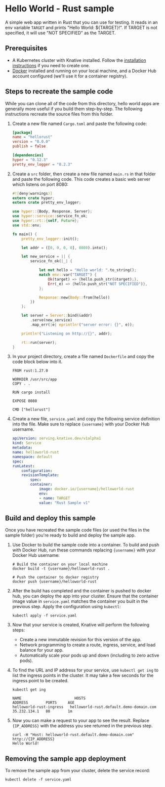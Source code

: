 # Hello World - Rust sample

A simple web app written in Rust that you can use for testing.
It reads in an env variable `TARGET` and prints "Hello World: ${TARGET}!". If
TARGET is not specified, it will use "NOT SPECIFIED" as the TARGET.

## Prerequisites

* A Kubernetes cluster with Knative installed. Follow the
  [installation instructions](https://github.com/knative/install/) if you need
  to create one.
* [Docker](https://www.docker.com) installed and running on your local machine,
  and a Docker Hub account configured (we'll use it for a container registry).

## Steps to recreate the sample code

While you can clone all of the code from this directory, hello world
apps are generally more useful if you build them step-by-step. The
following instructions recreate the source files from this folder.

1. Create a new file named `Cargo.toml` and paste the following code:

    ```toml
    [package]
    name = "hellorust"
    version = "0.0.0"
    publish = false

    [dependencies]
    hyper = "0.12.3"
    pretty_env_logger = "0.2.3"
    ```

1. Create a `src` folder, then create a new file named `main.rs` in that folder
   and paste the following code. This code creates a basic web server which 
   listens on port 8080:

    ```rust
    #![deny(warnings)]
    extern crate hyper;
    extern crate pretty_env_logger;

    use hyper::{Body, Response, Server};
    use hyper::service::service_fn_ok;
    use hyper::rt::{self, Future};
    use std::env;

    fn main() {
        pretty_env_logger::init();

        let addr = ([0, 0, 0, 0], 8080).into();

        let new_service = || {
            service_fn_ok(|_| {

                let mut hello = "Hello world: ".to_string();
                match env::var("TARGET") {
                    Ok(target) => {hello.push_str(&target);},
                    Err(_e) => {hello.push_str("NOT SPECIFIED")},
                };

                Response::new(Body::from(hello))
            })
        };

        let server = Server::bind(&addr)
            .serve(new_service)
            .map_err(|e| eprintln!("server error: {}", e));

        println!("Listening on http://{}", addr);

        rt::run(server);
    }
    ```

1. In your project directory, create a file named `Dockerfile` and copy the code
   block below into it.

    ```docker
    FROM rust:1.27.0

    WORKDIR /usr/src/app
    COPY . .

    RUN cargo install

    EXPOSE 8080

    CMD ["hellorust"]
    ```

1. Create a new file, `service.yaml` and copy the following service definition
   into the file. Make sure to replace `{username}` with your Docker Hub username.

    ```yaml
    apiVersion: serving.knative.dev/v1alpha1
    kind: Service
    metadata:
    name: helloworld-rust
    namespace: default
    spec:
    runLatest:
        configuration:
        revisionTemplate:
            spec:
            container:
                image: docker.io/{username}/helloworld-rust
                env:
                - name: TARGET
                value: "Rust Sample v1"
    ```

## Build and deploy this sample

Once you have recreated the sample code files (or used the files in the sample
folder) you're ready to build and deploy the sample app.

1. Use Docker to build the sample code into a container. To build and push with
   Docker Hub, run these commands replacing `{username}` with your
   Docker Hub username:

    ```shell
    # Build the container on your local machine
    docker build -t {username}/helloworld-rust .

    # Push the container to docker registry
    docker push {username}/helloworld-rust
    ```

1. After the build has completed and the container is pushed to docker hub, you
   can deploy the app into your cluster. Ensure that the container image value
   in `service.yaml` matches the container you built in
   the previous step. Apply the configuration using `kubectl`:

    ```shell
    kubectl apply -f service.yaml
    ```

1. Now that your service is created, Knative will perform the following steps:
   * Create a new immutable revision for this version of the app.
   * Network programming to create a route, ingress, service, and load balance for your app.
   * Automatically scale your pods up and down (including to zero active pods).

1. To find the URL and IP address for your service, use `kubectl get ing` to
   list the ingress points in the cluster. It may take a few seconds for the
   ingress point to be created.

    ```shell
    kubectl get ing

    NAME                        HOSTS                                       ADDRESS        PORTS     AGE
    helloworld-rust-ingress   helloworld-rust.default.demo-domain.com   35.232.134.1   80        1m
    ```

1. Now you can make a request to your app to see the result. Replace
   `{IP_ADDRESS}` with the address you see returned in the previous step.

    ```shell
    curl -H "Host: helloworld-rust.default.demo-domain.com" http://{IP_ADDRESS}
    Hello World!
    ```

## Removing the sample app deployment

To remove the sample app from your cluster, delete the service record:

```shell
kubectl delete -f service.yaml
```
